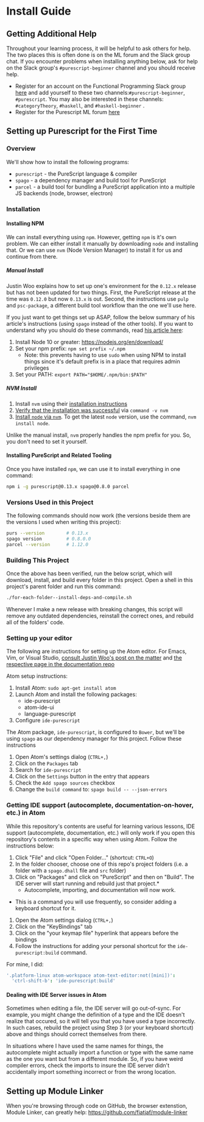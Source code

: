 # Install Guide

## Getting Additional Help

Throughout your learning process, it will be helpful to ask others for help. The two places this is often done is on the ML forum and the Slack group chat. If you encounter problems when installing anything below, ask for help on the Slack group's `#purescript-beginner` channel and you should receive help.

- Register for an account on the Functional Programming Slack group [here](https://fpchat-invite.herokuapp.com/) and add yourself to these two channels:`#purescript-beginner`, `#purescript`. You may also be interested in these channels: `#categoryTheory`, `#haskell`, and `#haskell-beginner` .
- Register for the Purescript ML forum [here](https://discourse.purescript.org/)

## Setting up Purescript for the First Time

### Overview

We'll show how to install the following programs:
- `purescript` - the PureScript language & compiler
- `spago` - a dependency manager and build tool for PureScript
- `parcel` - a build tool for bundling a PureScript application into a multiple JS backends (node, browser, electron)

### Installation

#### Installing NPM

We can install everything using `npm`. However, getting `npm` is it's own problem. We can either install it manually by downloading `node` and installing that. Or we can use `nvm` (Node Version Manager) to install it for us and continue from there.

##### Manual Install

Justin Woo explains how to set up one's environment for the `0.12.x` release but has not been updated for two things. First, the PureScript release at the time was `0.12.0` but now `0.13.x` is out. Second, the instructions use `pulp` and `psc-package`, a different build tool workflow than the one we'll use here.

If you just want to get things set up ASAP, follow the below summary of his article's instructions (using `spago` instead of the other tools). If you want to understand why you should do these commands, read [his article here](https://qiita.com/kimagure/items/570e6f2bbce5b4724564):
1. Install Node 10 or greater: https://nodejs.org/en/download/
2. Set your npm prefix: `npm set prefix ~/.npm`
    - Note: this prevents having to use `sudo` when using NPM to install things since it's default prefix is in a place that requires admin privileges
3. Set your PATH: `export PATH="$HOME/.npm/bin:$PATH"`

##### NVM Install

1. Install `nvm` using their [installation instructions](https://github.com/nvm-sh/nvm#installation-and-update)
2. [Verify that the installation was successful](https://github.com/nvm-sh/nvm#verify-installation) via `command -v nvm`
3. [Install `node` via `nvm`](https://github.com/nvm-sh/nvm#usage). To get the latest `node` version, use the command, `nvm install node`.

Unlike the manual install, `nvm` properly handles the npm prefix for you. So, you don't need to set it yourself.

#### Installing PureScript and Related Tooling

Once you have installed `npm`, we can use it to install everything in one command:
```bash
npm i -g purescript@0.13.x spago@0.8.0 parcel
```

### Versions Used in this Project

The following commands should now work (the versions beside them are the versions I used when writing this project):
```bash
purs --version        # 0.13.x
spago version         # 0.8.0.0
parcel --version      # 1.12.0
```

### Building This Project

Once the above has been verified, run the below script, which will download, install, and build every folder in this project. Open a shell in this project's parent folder and run this command:
```bash
./for-each-folder--install-deps-and-compile.sh
```

Whenever I make a new release with breaking changes, this script will remove any outdated dependencies, reinstall the correct ones, and rebuild all of the folders' code.

### Setting up your editor

The following are instructions for setting up the Atom editor. For Emacs, Vim, or Visual Studio, [consult Justin Woo's post on the matter](https://qiita.com/kimagure/items/570e6f2bbce5b4724564#install-some-editor-plugins) and [the respective page in the documentation repo](https://github.com/purescript/documentation/blob/master/ecosystem/Editor-and-tool-support.md#emacs)

Atom setup instructions:
1. Install Atom: `sudo apt-get install atom`
2. Launch Atom and install the following packages:
    - ide-purescript
    - atom-ide-ui
    - language-purescript
3. Configure `ide-purescript`

The Atom package, `ide-purescript`, is configured to `Bower`, but we'll be using `spago` as our dependency manager for this project. Follow these instructions
1. Open Atom's settings dialog (`CTRL+,`)
2. Click on the `Packages` tab
3. Search for `ide-purescript`
4. Click on the `Settings` button in the entry that appears
5. Check the `Add spago sources` checkbox
6. Change the `build command` to: `spago build -- --json-errors`

### Getting IDE support (autocomplete, documentation-on-hover, etc.) in Atom

While this repository's contents are useful for learning various lessons, IDE support (autocomplete, documentation, etc.) will only work if you open this repository's contents in a specific way when using Atom. Follow the instructions below:
1. Click "File" and click "Open Folder..." (shortcut: `CTRL+O`)
2. In the folder chooser, choose one of this repo's project folders (i.e. a folder with a `spago.dhall` file and `src` folder)
3. Click on "Packages" and click on "PureScript" and then on "Build". The IDE server will start running and rebuild just that project.*
    - Autocomplete, importing, and documentation will now work.

* This is a command you will use frequently, so consider adding a keyboard shortcut for it.
1. Open the Atom settings dialog (`CTRL+,`)
2. Click on the "KeyBindings" tab
3. Click on the "your keymap file" hyperlink that appears before the bindings
4. Follow the instructions for adding your personal shortcut for the `ide-purescript:build` command.

For mine, I did:
```cson
'.platform-linux atom-workspace atom-text-editor:not([mini])':
  'ctrl-shift-b': 'ide-purescript:build'
```

#### Dealing with IDE Server issues in Atom

Sometimes when editing a file, the IDE server will go out-of-sync. For example, you might change the definition of a type and the IDE doesn't realize that occured, so it will tell you that you have used a type incorrectly. In such cases, rebuild the project using Step 3 (or your keyboard shortcut) above and things should correct themselves from there.

In situations where I have used the same names for things, the autocomplete might actually import a function or type with the same name as the one you want but from a different module. So, if you have weird compiler errors, check the imports to insure the IDE server didn't accidentally import something incorrect or from the wrong location.

## Setting up Module Linker

When you're browsing through code on GitHub, the browser extenstion, Module Linker, can greatly help:
https://github.com/fiatjaf/module-linker
